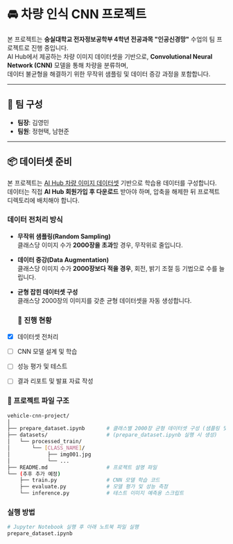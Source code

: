 # 🚘 차량 인식 CNN 프로젝트

본 프로젝트는 **숭실대학교 전자정보공학부 4학년 전공과목 "인공신경망"** 수업의 팀 프로젝트로 진행 중입니다.  
AI Hub에서 제공하는 차량 이미지 데이터셋을 기반으로, **Convolutional Neural Network (CNN)** 모델을 통해 차량을 분류하며,  
데이터 불균형을 해결하기 위한 무작위 샘플링 및 데이터 증강 과정을 포함합니다.

---

## 👥 팀 구성

- **팀장**: 김영민  
- **팀원**: 정현택, 남현준

---

## 📦 데이터셋 준비

본 프로젝트는 [AI Hub 차량 이미지 데이터셋](https://aihub.or.kr) 기반으로 학습용 데이터를 구성합니다.  
데이터는 직접 **AI Hub 회원가입 후 다운로드** 받아야 하며, 압축을 해제한 뒤 프로젝트 디렉토리에 배치해야 합니다.

### 데이터 전처리 방식

- **무작위 샘플링(Random Sampling)**  
  클래스당 이미지 수가 **2000장을 초과**할 경우, 무작위로 줄입니다.

- **데이터 증강(Data Augmentation)**  
  클래스당 이미지 수가 **2000장보다 적을 경우**, 회전, 밝기 조절 등 기법으로 수를 늘립니다.

- **균형 잡힌 데이터셋 구성**  
  클래스당 2000장의 이미지를 갖춘 균형 데이터셋을 자동 생성합니다.
  
  ### 📌 진행 현황

- [x] 데이터셋 전처리  
- [ ] CNN 모델 설계 및 학습  
- [ ] 성능 평가 및 테스트  
- [ ] 결과 리포트 및 발표 자료 작성


### 📁 프로젝트 파일 구조
```bash
vehicle-cnn-project/
│
├── prepare_dataset.ipynb       # 클래스별 2000장 균형 데이터셋 구성 (샘플링 및 증강 포함)
├── datasets/                   # (prepare_dataset.ipynb 실행 시 생성)
│   └── processed_train/
│       └── [CLASS_NAME]/
│            ├── img001.jpg
│            └── ...
├── README.md                   # 프로젝트 설명 파일
└── (추후 추가 예정)
    ├── train.py                # CNN 모델 학습 코드
    ├── evaluate.py             # 모델 평가 및 성능 측정
    └── inference.py            # 테스트 이미지 예측용 스크립트
```

### 실행 방법

```bash
# Jupyter Notebook 실행 후 아래 노트북 파일 실행
prepare_dataset.ipynb
```


